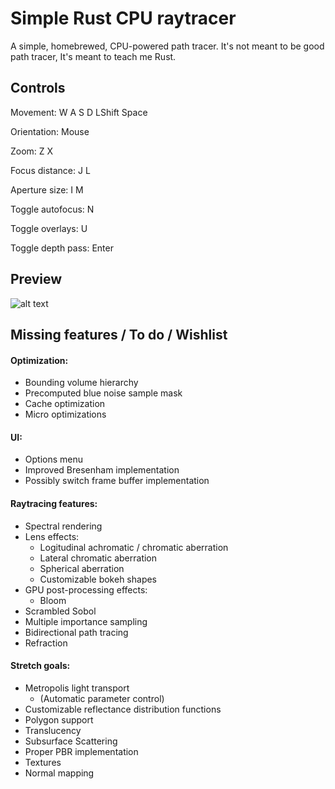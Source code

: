 # Simple Rust CPU raytracer

A simple, homebrewed, CPU-powered path tracer. It's not meant to be good path tracer, It's meant to teach me Rust.

## Controls

Movement: W A S D LShift Space

Orientation: Mouse

Zoom: Z X

Focus distance: J L

Aperture size: I M

Toggle autofocus: N

Toggle overlays: U

Toggle depth pass: Enter

## Preview

![alt text](https://i.imgur.com/Y5f9IJl.png)

## Missing features / To do / Wishlist

#### Optimization:

- Bounding volume hierarchy
- Precomputed blue noise sample mask
- Cache optimization
- Micro optimizations

#### UI:

- Options menu
- Improved Bresenham implementation
- Possibly switch frame buffer implementation

#### Raytracing features:

- Spectral rendering
- Lens effects:
  - Logitudinal achromatic / chromatic aberration
  - Lateral chromatic aberration
  - Spherical aberration
  - Customizable bokeh shapes
- GPU post-processing effects:
  - Bloom
- Scrambled Sobol
- Multiple importance sampling
- Bidirectional path tracing
- Refraction

#### Stretch goals:

- Metropolis light transport
  - (Automatic parameter control)
- Customizable reflectance distribution functions
- Polygon support
- Translucency
- Subsurface Scattering
- Proper PBR implementation
- Textures
- Normal mapping
